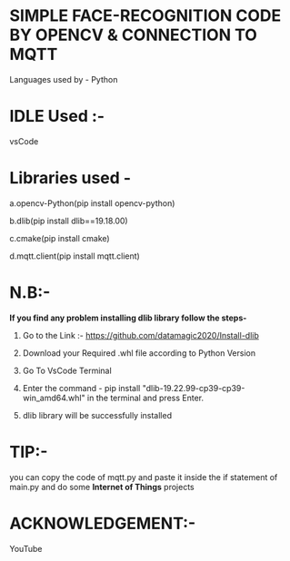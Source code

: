 # SIMPLE FACE-RECOGNITION CODE BY OPENCV & CONNECTION TO MQTT

Languages used by - Python

# IDLE Used :- 

vsCode


# Libraries used -


a.opencv-Python(pip install opencv-python)

b.dlib(pip install dlib==19.18.00)


c.cmake(pip install cmake)

d.mqtt.client(pip install mqtt.client)


# N.B:- 

**If you find any problem installing dlib library follow the steps-**

 1. Go to the Link :- https://github.com/datamagic2020/Install-dlib 
 
 
 
 2. Download your Required .whl file according to Python Version
 
 3. Go To VsCode Terminal
 
 4. Enter the command - pip install "dlib-19.22.99-cp39-cp39-win_amd64.whl" in the terminal and press Enter.
 
 5. dlib library will be successfully installed


# TIP:-


you can copy the code of mqtt.py and paste it inside the if statement of main.py and do some **Internet of Things** projects


# ACKNOWLEDGEMENT:-

YouTube
